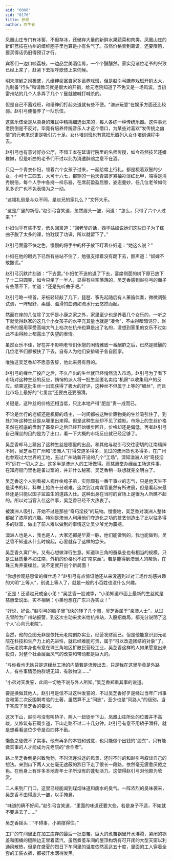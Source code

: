 ```yaml
---
aid: "0006"
zid: "0176"
title: 参观
author: 吹牛者
---
```


凤凰山庄专门有冰窖，不但存冰，还储存大量的新鲜水果蔬菜和肉类。凤凰山庄的新鲜荔枝在杭州的缙绅圈子里也算是小有名气了。虽然价格贵到离谱，还要限购，要买得话仍旧得预订才行。

宾客们一边口啖荔枝，一边品尝美酒佳肴，一个个醺醺然。蔡实见诸位老爷的兴致已经上来了，赶紧下去招呼歌伎上来伺候。

明末演剧之风极盛，凡缙绅豪富自家多蓄养戏班，但是赵引弓嫌养戏班开销太大，光制备“行头”和请教习就是很大的开销，给元老院知道了不免又是一场风波。当初雷州站的几个人多弄了几个丫鬟就被喊打喊杀的。

但是自己不蓄戏班，和缙绅们打起交道就有些不便。“澳洲玩意”在娱乐方面还比较弱。赵引弓便蓄养了一队乐伎。

这些乐伎全是从卖身的难民中精挑细选出来的，每人各练一种传统乐器。这件事元老院倒是不反对，毕竟有培养传统音乐人才这个借口，为某些对喜欢“发传统之幽情”的元老来说更是吸引力十足。女仆培训班也有意把乐器列入女仆培训课程中去。

赵引弓也有意讨好办公厅，不惜工本在延请行院里的名师传授，如今虽然技艺还嫌稚嫩，但是听曲的老爷们不过以此为消遣醉翁之意不在酒。

只见一个青衣仆妇，领着六个女孩子过来，一起给席上行礼。都是梳着双鬟的少女，小可十三四五，大可十六七，都穿的一色天青碧罗紧袖衫淡红比甲，端得是清秀脱俗，每个人手中各持一样乐器，在席前盈盈屈膝，姿态曼妙，任几位老爷如何见多识广也不免表情为之一动。

“这福礼倒是与众不同，是赵兄的家礼么？”文怀大乐。

“这是广里的新俗。”赵引弓含笑道，忽然眉头一皱，问道：“怎么，只带了六个人过来？”

仆妇似乎有些不安，低头回禀道：“回老爷的话，西华姑娘说她们这些日子为了练曲子脱了太多的课，怕耽误了功课，所以就留下了。”

赵引弓面露不快之色，慢慢的将手中的杯子放下盯着仆妇道：“她这么说？”

仆妇在他的眼光下已然有些站不住了，勉强支撑着没有跪下去，颤声道：“奴婢不敢撒谎。”

赵引弓沉默片刻道：“下去罢。”仆妇忙不迭的退了下去，宴席侧面的树下原已放下了十二只圆凳，如今只坐了一半人，显得有些空落落的，吴芝香感到赵引弓的面子有些落不下，忙道：“还是先听曲子吧。”

赵引弓略一顿首，牙板轻轻敲了几下，琵琶、筝先起随后有人箫笛伴奏，微微调弦试调，一阵轻舒、柔缓、温滑的曲调如流水行云悠然而起。

然而在座的几位除了文怀是小康之家之外，家里至少也是养着几个女乐的，一听之下就觉得赵家的这几个小女孩子的水平充其量也就是“凑合”，不由得暗暗诧异，赵老爷的服用享受高端大气上档次在杭州也算是出了名的，没想到家里的女乐不过如此不由得脸上都露出了失望的表情。

虽然女乐不佳，好在并不影响老爷们休憩的闲情雅致一番酬酢之后，已然是微醺的几位老爷们都被扶了下去，自有人为他们安排轿子各自回家。

唯独这吴芝香却不愿意告辞，他此来另有目的。

赵引弓的缫丝厂投产之后，不久产出的生丝就已经悄然流入市场。赵引弓为了看下市场对这种生丝的反应，悄悄的派人将一批生丝匿名卖给“机房”以收集用户的反应。结果这批生丝一出现获得了极大的好评，这种丝不但属于上等的“细丝”，而且比市场上最好的“七里丝”还要白还要细滑。

关键是，这种丝的价格还相当低，只比本地产得“肥丝”贵一成而已。

不论是丝行的老板还是机房的场主，一时间都被这种价廉物美的生丝吸引住了，到处打听这种生丝是从哪里出来得。但是这种生丝却不见了踪影。市场上的生丝价格虽然在彻底的盘剥了蚕桑户之后已经开始缓步回升，价格却还是偏低，再者赵引弓自己缫丝的目的是为了出口，看一下大概的市场反应就已经足够了。

吴芝香却马上猜出了这种生丝是哪里的出品。和其他与赵引弓交往密切的江南缙绅不同，吴芝香在广州和“澳洲人”打得交道多得多，见过的澳洲货也多得多，在广州也参观过大世界的工地，去过广州站新开设的几个“工场”。深知澳洲人的“奇技淫巧”远在一切人之上。这多半是澳洲人的工场做得。而慈惠堂办缫丝工场这件事，在知府衙门里也是备过案的，并非什么秘密。吴芝香稍一联想就完全明白了。

吴芝香这个人别看被人视作纨绔子弟，实际颇有一番干事业的志气，只是他天生不是读书的料，科举上始终十分艰难。这次到江南谋官虽然有所进展，但是看起来最终还是只能以国子监监生的道路入仕。这种出身在当时的官场上是很为人所瞧不起的。所以对当官入仕这件事，吴芝香已经不大热衷了。

被澳洲人吸引，开始不过是那些“奇巧淫技”的玩物。慢慢地，吴芝香对澳洲人整体都起了浓厚的兴趣。特别是澳洲人利用他们夺造化之功的技艺创造出了比以往多得多的财富，做出了前人难以做到的事情这让吴少爷尤为震撼。

澳洲人也是人，我也是人，大家还都是华夏一脉，他们能做到的，我也能做到。吴芝香不知道从什么时候起，心里就存了这样的念头。

吴芝香久寓广州，又有心想做洋行生意。知道珠三角的蚕桑业也有相当的规模，只是生丝质量不如江南，外销的价格也不如“南京丝”。若是能得到澳洲人的帮助，在珠三角养蚕缫丝，说不定就开创个新局面！

“你想参观慈惠堂的缫丝场？”赵引弓有点惊讶他还从来没遇到过对工场作坊感兴趣的大明“上等人”，别说上等人了，就是一般的小百姓也没什么兴趣。

“正是！还请赵兄成全小弟！”吴芝香一脸诚挚，“小弟知道市面上最新的生丝就是慈惠堂说出，实不相瞒：小弟也想在广东兴办实业！”

“好说，好说。”赵引弓的脑子里飞快的转了几个圈，吴芝香属于“亲澳人士”，从过去冒险为广州站报警，到这次主动来卖米给杭州站，入股招商局，都充分说明了这个人“心向元老院”。

当然，他的企图无非是依托元老院创办实业，经营发财而已。但是他能意识到元老院在科技和生产力上的先进性，就已经难能可贵，属于“可以改造团结的对象”了。而元老院本身也有意在珠三角地区扩散民营轻工业，吴芝香这样的人如果愿意出来投资，对整个社会层面风气的改变和带动都是巨大的。

“与你看也无妨只是这缫丝工场的内情若是流传出去，只是我在这里毕竟是外路人，有些事情恐怕群氓无知，有骇物议……”

“小弟对天发誓，此间一切绝不说与外人所知。”吴芝香郑重其事的说道。

要是换做其他人，赵引弓是信不过这种发誓的，不过吴芝香好歹是经过当年广州事变和第二次反围剿考验的土著，虽然算不上“同志”，至少也是“同路人”的级别。当下答应了吴芝香的要求。

这次下山，赵引弓没有叫轿子，两人一起徒步下山，凤凰山庄所处的位置并不高峻，又修筑有石砌步道，下山走路不过二十几分钟。赵引弓有意不用轿子滑杆，就是想看看这位少爷是否四体不勤。

懒惫之徒做不了实事。他有再多的本钱和诚意，也只能做个出钱的“股东”，只有能做实事的人才能成为元老院的“合作者”。

路上吴芝香倒是兴致勃勃，不时流连沿途的风景，还时不时的和赵引弓叙谈自己的想法。来到山下两人又在毫无遮蔽的烈日下走了很长一段路，依然毫无疲惫厌倦之色。在他身上有许多本地青年士子所没有的蓬勃活力。这使得赵引弓对他颇为欣赏。

二人来到厂门口，这里已经能闻到煤烟味道和废水的臭气。一阵浓烈的臭味袭来，吴芝香不由得眉头一皱，以手掩鼻。

“味道的确不好闻，”赵引弓含笑道，“里面的味道还要大些，若是身子不适，不如就不要进去了……”

吴芝香摇头：“不碍事，小弟撑得住。”

工厂的车间里正在加工库存的最后一批蚕茧。巨大的煮茧锅里开水沸腾，紧闭的锅盖和围桶的缝隙边正冒着蒸汽，虽然煮茧车间的屋顶构筑有可开闭的大型天窗以利通风散热，但是在盛夏的烈日下车间里的温度依然高达五十度，里面的工人穿着全套的工装衣裤，都被汗水洇得发黑。
